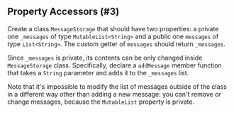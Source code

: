 ## Property Accessors (#3)

Create a class `MessageStorage` that should have two properties: a private one 
`_messages` of type `MutableList<String>` and a public one `messages` of type 
`List<String>`. The custom getter of `messages` should return `_messages`.

Since `_messages` is private, its contents can be only changed inside
`MessageStorage` class. Specifically, declare a `addMessage` member function 
that takes a `String` parameter and adds it to the `_messages` list.

Note that it's impossible to modify the list of messages outside of the class
in a different way other than adding a new message: you can't remove or change 
messages, because the `MutableList` property is private.